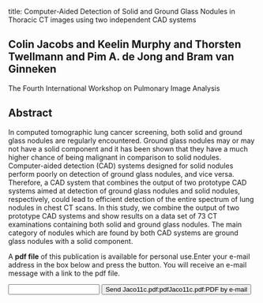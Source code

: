 title: Computer-Aided Detection of Solid and Ground Glass Nodules in Thoracic CT images using two independent CAD systems

## Colin Jacobs and Keelin Murphy and Thorsten Twellmann and Pim A. de Jong and Bram van Ginneken
The Fourth International Workshop on Pulmonary Image Analysis


## Abstract
In computed tomographic lung cancer screening, both solid and ground glass nodules are regularly encountered. Ground glass nodules may or may not have a solid component and it has been shown that they have a much higher chance of being malignant in comparison to solid nodules. Computer-aided detection (CAD) systems designed for solid nodules perform poorly on detection of ground glass nodules, and vice versa. Therefore, a CAD system that combines the output of two prototype CAD systems aimed at detection of ground glass nodules and solid nodules, respectively, could lead to efficient detection of the entire spectrum of lung nodules in chest CT scans. In this study, we combine the output of two prototype CAD systems and show results on a data set of 73 CT examinations containing both solid and ground glass nodules. The main category of nodules which are found by both CAD systems are ground glass nodules with a solid component.

A <b>pdf file</b> of this publication is available for personal use.Enter your e-mail address in the box below and press the button. You will receive an e-mail message with a link to the pdf file.
<form action="sender.php">  <input type="text" name="email">  <input type="submit" value="Send Jaco11c.pdf:pdfJaco11c.pdf:PDF by e-mail"></form>
